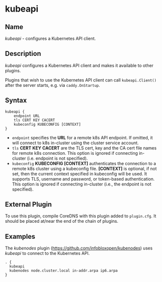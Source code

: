 # kubeapi

## Name

*kubeapi* - configures a Kubernetes API client.

## Description

*kubeapi* configures a Kubernetes API client and makes it available to other plugins.

Plugins that wish to use the Kubernetes API client can call `kubeapi.Client()` after the server starts,
e.g. via `caddy.OnStartup`.

## Syntax

```
kubeapi {
    endpoint URL
    tls CERT KEY CACERT
    kubeconfig KUBECONFIG [CONTEXT]
}
```

* `endpoint` specifies the **URL** for a remote k8s API endpoint.
  If omitted, it will connect to k8s in-cluster using the cluster service account.
* `tls` **CERT** **KEY** **CACERT** are the TLS cert, key and the CA cert file names for remote k8s connection.
  This option is ignored if connecting in-cluster (i.e. endpoint is not specified).
* `kubeconfig` **KUBECONFIG [CONTEXT]** authenticates the connection to a remote k8s cluster using a kubeconfig file.
  **[CONTEXT]** is optional, if not set, then the current context specified in kubeconfig will be used.
  It supports TLS, username and password, or token-based authentication.
  This option is ignored if connecting in-cluster (i.e., the endpoint is not specified).


## External Plugin

To use this plugin, compile CoreDNS with this plugin added to `plugin.cfg`. It should be placed at/near the end of the
chain of plugins.

## Examples

The _kubenodes_ plugin (https://github.com/infobloxopen/kubenodes) uses _kubeapi_ to connect to the Kubernetes API.

```
. {
  kubeapi
  kubenodes node.cluster.local in-addr.arpa ip6.arpa
}
```
